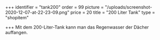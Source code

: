 +++
identifier = "tank200"
order = 99
picture = "/uploads/screenshot-2020-12-07-at-22-23-09.png"
price = 20
title = "200 Liter Tank"
type = "shopitem"

+++
Mit dem 200-Liter-Tank kann man das Regenwasser der Dächer auffangen.